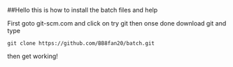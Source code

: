 ##Hello this is how to install the batch files and help

First goto git-scm.com and click on try git then onse done download git and type



```
git clone https://github.com/BB8fan20/batch.git
```

then get working!

